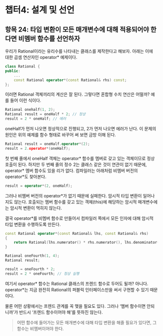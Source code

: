 # 챕터4: 설계 및 선언

## 항목 24: 타입 변환이 모든 매개변수에 대해 적용되어야 한다면 비멤버 함수를 선언하자

우리가 Rational이라는 유리수를 나타내는 클래스를 제작한다고 해보자. 아래는 이에 대한 곱셈 연산자인 operator* 예제이다.

```cpp
class Rational {
public:
	...
	const Rational operator*(const Rational& rhs) const;
};
```

이러면 Rational 객체끼리의 계산은 잘 된다. 그렇다면 혼합형 수치 연산은 어떨까? 예를 들어 이런 식이다.

```cpp
Rational onehalf(1, 2);
Rational result = oneHalf * 2; // 정상
result = 2 * oneHalf; // 에러
```

oneHalf가 먼저 나오면 정상적으로 진행되고, 2가 먼저 나오면 에러가 난다. 이 문제의 원인은 위의 예제를 함수 형태로 바꾸어 써 보면 금방 이해 된다.

```cpp
Rational result = oneHalf.operator*(2);
result = 2.operator*(oneHalf);
```

첫 번째 줄에서 oneHalf 객체는 operator* 함수를 멤버로 갖고 있는 객체이므로 정상 호출이 된다. 하지만 두 번째 줄의 정수 2는 클래스 같은 것이 연관이 없기 때문에, operator* 멤버 함수도 있을 리가 없다. 컴파일러는 아래처럼 비멤버 버전의 operator*도 찾아본다.

```cpp
result = operator*(2, oneHalf);
```

그러나 비멤버 버전의 operator*가 없기 때문에 실패한다. 암시적 타입 변환이 일어나지도 않는다. 호출되는 멤버 함수를 갖고 있는 객체(this)에 해당하는 암시적 매개변수에는 암시적 변환이 먹히지 않는다.

결국 operator*를 비멤버 함수로 만들어서 컴파일러 쪽에서 모든 인자에 대해 암시적 타입 변환을 수행하도록 만든다.

```cpp
const Rational operator*(const Rational& lhs, const Rational& rhs)
{
	return Rational(lhs.numerator() * rhs.numerator(), lhs.denominator() * rhs.denominator());
}

Rational oneFourth(1, 4);
Rational result;

result = oneFourth * 2;
result = 2 * oneFourth; // 정상 실행
```

여기서 operator* 함수는 Rational 클래스의 프렌드 함수로 두어도 될까? 아니다. operator*는 지금 완전히 Rational의 퍼블릭 인터페이스만을 써서 구현할 수 있기 때문이다.

물론 어떤 상황에서는 프렌드 관계를 꼭 맺을 필요도 있다. 그러나 ‘멤버 함수이면 안되니까’가 반드시 ‘프렌드 함수이어야 해’를 뜻하진 않는다.

> 어떤 함수에 들어가는 모든 매개변수에 대해 타입 변환을 해줄 필요가 있다면, 그 함수는 비멤버이어야 한다.
